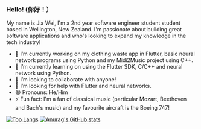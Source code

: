 ### Hello! (你好！）

My name is Jia Wei, I'm a 2nd year software engineer student student based in Wellington, New Zealand. I'm passionate about building great software applications  and who's looking to expand my knowledge in the tech industry! 

- 🔭 I’m currently working on my clothing waste app in Flutter, basic neural network programs using Python and my Midi2Music project using C++.
- 🌱 I’m currently learning on using the Flutter SDK, C/C++ and neural network using Python.
- 👯 I’m looking to collaborate with anyone!
- 🤔 I’m looking for help with Flutter and neural networks.
- 😄 Pronouns: He/Him
- ⚡ Fun fact: I'm a fan of classical music (particular Mozart, Beethoven and Bach's music) and my favourite aircraft is the Boeing 747!

[![Top Langs](https://github-readme-stats.vercel.app/api/top-langs/?username=JWL16038&langs_count=10)](https://github.com/anuraghazra/github-readme-stats)
[![Anurag's GitHub stats](https://github-readme-stats.vercel.app/api?username=JWL16038&count_private=true)](https://github.com/anuraghazra/github-readme-stats)
<!--
**JWL16038/JWL16038** is a ✨ _special_ ✨ repository because its `README.md` (this file) appears on your GitHub profile.

Here are some ideas to get you started:

- 🔭 I’m currently working on ...
- 🌱 I’m currently learning ...
- 👯 I’m looking to collaborate on ...
- 🤔 I’m looking for help with ...
- 💬 Ask me about ...
- 📫 How to reach me: ...
- 😄 Pronouns: ...
- ⚡ Fun fact: ...
-->
